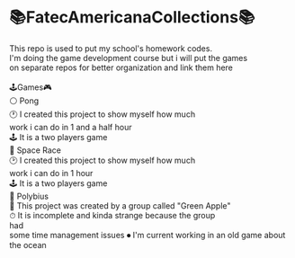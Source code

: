 # 📚FatecAmericanaCollections📚<br>
This repo is used to put my school's homework codes. </br>
I'm doing the game development course but i will put the games</br> on separate repos for better organization and link them here
</br><br>
🕹Games🎮<br>
⚪ Pong<br>
  🕐 I created this project to show myself how much <br>work i can do in 1 and a half hour<br>
  🕹 It is a two players game<br>
🔵 Space Race<br>
  🕑 I created this project to show myself how much <br>work i can do in 1 hour<br>
  🕹 It is a two players game<br> 
🔴 Polybius<br>
  🍏 This project was created by a group called "Green Apple"<br>
  ⏱ It is incomplete and kinda strange because the group<br> had <br>some time management issues 
⏺ I'm current working in an old game about the ocean
